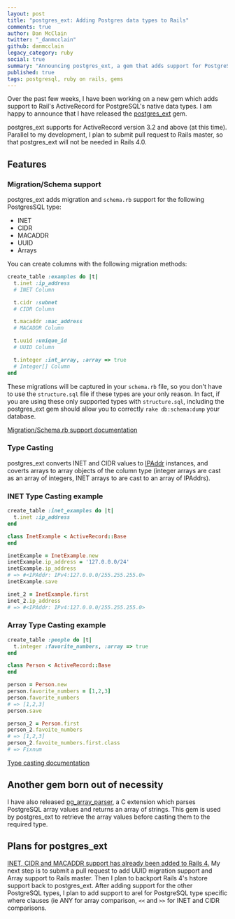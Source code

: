 ```yaml
---
layout: post
title: "postgres_ext: Adding Postgres data types to Rails"
comments: true
author: Dan McClain
twitter: "_danmcclain"
github: danmcclain
legacy_category: ruby
social: true
summary: "Announcing postgres_ext, a gem that adds support for PostgreSQL data types to ActiveRecord"
published: true
tags: postgresql, ruby on rails, gems
---
```


Over the past few weeks, I have been working on a new gem which adds
support to Rail's ActiveRecord for PostgreSQL's native data types. I am
happy to announce that I have released the
[postgres\_ext](https://github.com/dockyard/postgres_ext) gem.

postgres\_ext supports for ActiveRecord version 3.2 and above (at this
time). Parallel to my development, I plan to submit pull request to
Rails master, so that postgres\_ext will not be needed in Rails 4.0.

## Features

### Migration/Schema support

postgres\_ext adds migration and `schema.rb` support for the following
PostgresSQL type:

 * INET
 * CIDR
 * MACADDR
 * UUID
 * Arrays

You can create columns with the following migration methods:

```ruby
create_table :examples do |t|
  t.inet :ip_address
  # INET Column

  t.cidr :subnet
  # CIDR Column

  t.macaddr :mac_address
  # MACADDR Column

  t.uuid :unique_id
  # UUID Column

  t.integer :int_array, :array => true
  # Integer[] Column
end
```

These migrations will be captured in your `schema.rb` file, so you don't
have to use the `structure.sql` file if these types are your only reason. In
fact, if you are using these only supported types with `structure.sql`,
including the postgres\_ext gem should allow you to correctly `rake
db:schema:dump` your database.

[Migration/Schema.rb support documentation](https://github.com/dockyard/postgres_ext#migrationschemarb-support)

### Type Casting

postgres\_ext converts INET and CIDR values to
[IPAddr](http://www.ruby-doc.org/stdlib-1.9.3/libdoc/ipaddr/rdoc/IPAddr.html) instances,
 and coverts arrays to array objects of the column type (integer arrays
are cast as an array of integers, INET arrays to are cast to an array of
IPAddrs).

### INET Type Casting example

```ruby
create_table :inet_examples do |t|
  t.inet :ip_address
end

class InetExample < ActiveRecord::Base
end

inetExample = InetExample.new
inetExample.ip_address = '127.0.0.0/24'
inetExample.ip_address
# => #<IPAddr: IPv4:127.0.0.0/255.255.255.0>
inetExample.save

inet_2 = InetExample.first
inet_2.ip_address
# => #<IPAddr: IPv4:127.0.0.0/255.255.255.0>
```

### Array Type Casting example

```ruby
create_table :people do |t|
  t.integer :favorite_numbers, :array => true
end

class Person < ActiveRecord::Base
end

person = Person.new
person.favorite_numbers = [1,2,3]
person.favorite_numbers
# => [1,2,3]
person.save

person_2 = Person.first
person_2.favoite_numbers
# => [1,2,3]
person_2.favoite_numbers.first.class
# => Fixnum
```

[Type casting documentation](https://github.com/dockyard/postgres_ext#type-casting-support)

## Another gem born out of necessity

I have also released
[pg\_array\_parser](https://github.com/dockyard/pg_array_parser), a C
extension which parses PostgreSQL array values and returns an array of
strings.  This gem is used by postgres\_ext to retrieve the array values
before casting them to the required type.

## Plans for postgres\_ext

[INET, CIDR and MACADDR support has already been added to Rails 4.](http://reefpoints.dockyard.com/ruby/2012/05/18/rails-4-sneak-peek-expanded-activerecord-support-for-postgresql-datatype.html)
My next step is to submit a pull request to add UUID migration support
and Array support to Rails master.  Then I plan to backport Rails 4's
hstore support back to postgres\_ext. After adding support for the other
PostgreSQL types, I plan to add support to arel for PostgreSQL type
specific where clauses (ie ANY for array comparison, `<<` and `>>` for
INET and CIDR comparisons.
